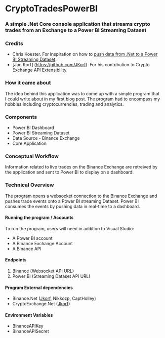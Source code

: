 # CryptoTradesPowerBI
### A simple .Net Core console application that streams crypto trades from an Exchange to a Power BI Streaming Dataset

### Credits
* Chris Koester. For inspiration on how to [push data from .Net to a Power BI Streaming Dataset](https://chris.koester.io/index.php/2017/11/05/push-data-into-power-bi-streaming-datasets-with-csharp/).
* [Jan Korf] (https://github.com/JKorf). For his contribution to Crypto Exchange API Extensibility.

### How it came about
The idea behind this application was to come up with a simple program that I could write about in my first blog post. The program had to encompass my hobbies including cryptocurrencies, trading and analytics.

### Components
* Power BI Dashboard
* Power BI Streaming Dataset
* Data Source - Binance Exchange 
* Core Application

### Conceptual Workflow
Information related to live trades on the Binance Exchange are retreived by the application and sent to Power BI to display on a dashboard.

### Technical Overview
The program opens a websocket connection to the Binance Exchange and pushes trade events onto a Power BI streaming Dataset. Power BI consumes the events by pushing data in real-time to a dashboard.

#### Running the program / Accounts
To run the program, users will need in addition to Visual Studio:
* A Power BI account
* A Binance Exchange Account
* A Binance API

#### Endpoints
1. Binance (Websocket API URL)
1. Power BI (Streaming Dataset API URL)

#### Program External dependencies
* Binance.Net ([Jkorf](https://github.com/JKorf), Nikkozp, CaptHolley)
* CryptoExchange.Net ([Jkorf](https://github.com/JKorf))

#### Environment Variables
* BinanceAPIKey
* BinanceAPISecret
